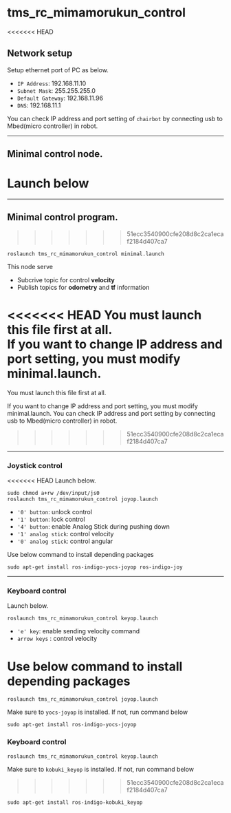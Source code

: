 # tms_rc_mimamorukun_control
<<<<<<< HEAD
## Network setup
Setup ethernet port of PC as below.
- `IP Address`: 192.168.11.10
- `Subnet Mask`: 255.255.255.0
- `Default Gateway`: 192.168.11.96
- `DNS`: 192.168.11.1

You can check IP address and port setting of `chairbot` by connecting usb to Mbed(micro controller) in robot.

---
## Minimal control node.
Launch below
=======
---
## Minimal control program.
>>>>>>> 51ecc3540900cfe208d8c2ca1ecaf2184d407ca7
```
roslaunch tms_rc_mimamorukun_control minimal.launch
```
This node serve
* Subcrive topic for control **velocity**
* Publish topics for **odometry** and **tf** information

<<<<<<< HEAD
You must launch this file first at all.  
If you want to change IP address and port setting, you must modify minimal.launch.
=======
You must launch this file first at all.

If you want to change IP address and port setting, you must modify minimal.launch.
You can check IP address and port setting by connecting usb to Mbed(micro controller) in robot.
>>>>>>> 51ecc3540900cfe208d8c2ca1ecaf2184d407ca7


---
### Joystick control
<<<<<<< HEAD
Launch below.  
```
sudo chmod a+rw /dev/input/js0
roslaunch tms_rc_mimamorukun_control joyop.launch
```

* `'0' button`: unlock control
* `'1' button`: lock control
* `'4' button`: enable Analog Stick during pushing down
* `'1' analog stick`: control velocity
* `'0' analog stick`: control angular

Use below command to install depending packages
```
sudo apt-get install ros-indigo-yocs-joyop ros-indigo-joy
```
----
### Keyboard control
Launch below.
```
roslaunch tms_rc_mimamorukun_control keyop.launch
```
* `'e' key`: enable sending velocity command
* `arrow keys` : control velocity

Use below command to install depending packages
=======
```
roslaunch tms_rc_mimamorukun_control joyop.launch
```
Make sure to ``yocs-joyop`` is installed.
If not, run command below
```
sudo apt-get install ros-indigo-yocs-joyop
```

### Keyboard control
```
roslaunch tms_rc_mimamorukun_control keyop.launch
```
Make sure to ``kobuki_keyop`` is installed.
If not, run command below
>>>>>>> 51ecc3540900cfe208d8c2ca1ecaf2184d407ca7
```
sudo apt-get install ros-indigo-kobuki_keyop
```
